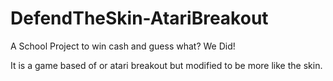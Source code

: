 # DefendTheSkin-AtariBreakout

A School Project to win cash and guess what? We Did!

It is a game based of or atari breakout but modified to be more like the skin.

